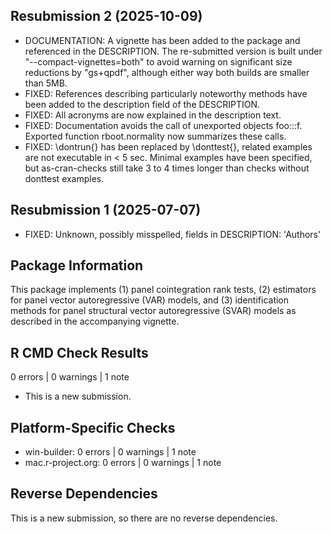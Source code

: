 ## Resubmission 2 (2025-10-09)
- DOCUMENTATION: A vignette has been added to the package and referenced in the DESCRIPTION. 
    The re-submitted version is built under "--compact-vignettes=both" 
    to avoid warning on significant size reductions by "gs+qpdf", 
    although either way both builds are smaller than 5MB.
- FIXED: References describing particularly noteworthy methods have been added to the description field of the DESCRIPTION.
- FIXED: All acronyms are now explained in the description text.
- FIXED: Documentation avoids the call of unexported objects foo:::f. Exported function rboot.normality now summarizes these calls.
- FIXED: \\dontrun\{\} has been replaced by \\donttest\{\}, related examples are not executable in < 5 sec.
    Minimal examples have been specified, but as-cran-checks still take 3 to 4 times longer than checks without donttest examples.

## Resubmission 1 (2025-07-07)
- FIXED: Unknown, possibly misspelled, fields in DESCRIPTION: 'Authors' 

## Package Information
This package implements (1) panel cointegration rank tests, (2) estimators for panel vector autoregressive (VAR) models, and (3) identification methods for panel structural vector autoregressive (SVAR) models as described in the accompanying vignette.

## R CMD Check Results
0 errors | 0 warnings | 1 note
- This is a new submission.

## Platform-Specific Checks
- win-builder: 0 errors | 0 warnings | 1 note
- mac.r-project.org: 0 errors | 0 warnings | 1 note

## Reverse Dependencies
This is a new submission, so there are no reverse dependencies.


